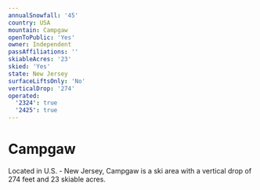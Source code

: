 ```yaml
---
annualSnowfall: '45'
country: USA
mountain: Campgaw
openToPublic: 'Yes'
owner: Independent
passAffiliations: ''
skiableAcres: '23'
skied: 'Yes'
state: New Jersey
surfaceLiftsOnly: 'No'
verticalDrop: '274'
operated:
  '2324': true
  '2425': true
---
```



# Campgaw

Located in U.S. - New Jersey, Campgaw is a ski area with a vertical drop of 274 feet and 23 skiable acres.
